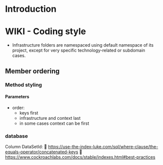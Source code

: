 # Introduction

# WIKI - Coding style

* Infrastructure folders are namespaced using default namespace of its project, except for very specific technology-related or subdomain cases.

## Member ordering

### Method styling

#### Parameters

- order:
    - keys first
    - infrastructure and context last
    - in some cases context can be first



### database

Column DataSetId: 
📢 https://use-the-index-luke.com/sql/where-clause/the-equals-operator/concatenated-keys 
📢 https://www.cockroachlabs.com/docs/stable/indexes.html#best-practices